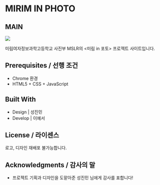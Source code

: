 # MIRIM IN PHOTO


**MAIN**
-----------
<img src = "https://user-images.githubusercontent.com/52748335/98331676-6639ec80-2040-11eb-8e38-80acfa4b5925.jpg">

미림여자정보과학고등학교 사진부 MSLR의 <미림 in 포토> 프로젝트 사이트입니다.  

## Prerequisites / 선행 조건

 - Chrome 환경
 - HTML5 + CSS + JavaScript
 
 
 
 ## Built With

* Design | 성진민
* Develop | 이예서

 
## License / 라이센스

로고, 디자인 재배포 불가능합니다.


## Acknowledgments / 감사의 말

* 프로젝트 기획과 디자인을 도맡아준 성진민 님에게 감사를 표합니다!
